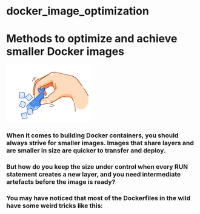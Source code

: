 # docker_image_optimization

# Methods to optimize and achieve smaller Docker images

![alt text](/image.png)

### When it comes to building Docker containers, you should always strive for smaller images. Images that share layers and are smaller in size are quicker to transfer and deploy.
### But how do you keep the size under control when every RUN statement creates a new layer, and you need intermediate artefacts before the image is ready?
### You may have noticed that most of the Dockerfiles in the wild have some weird tricks like this: